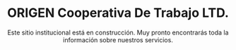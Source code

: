 ---
layout: default
title: ORIGEN Cooperativa De Trabajo LTD.
subtitle: Este sitio institucional está en construcción. Muy pronto encontrarás toda la información sobre nuestros servicios.
---
